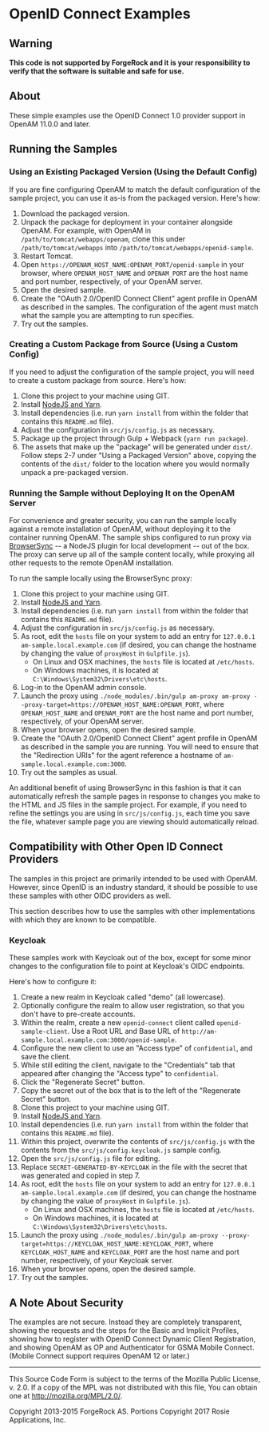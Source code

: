 # OpenID Connect Examples

## Warning
**This code is not supported by ForgeRock and it is your responsibility to verify that the software
is suitable and safe for use.**

## About

These simple examples use the OpenID Connect 1.0 provider support in
OpenAM 11.0.0 and later.

## Running the Samples
### Using an Existing Packaged Version (Using the Default Config)
If you are fine configuring OpenAM to match the default configuration of the sample project, you
can use it as-is from the packaged version. Here's how:

1. Download the packaged version.
2. Unpack the package for deployment in your container alongside OpenAM.
   For example, with OpenAM in `/path/to/tomcat/webapps/openam`, clone this under
   `/path/to/tomcat/webapps` into `/path/to/tomcat/webapps/openid-sample`.
3. Restart Tomcat.
4. Open `https://OPENAM_HOST_NAME:OPENAM_PORT/openid-sample` in your browser, where
   `OPENAM_HOST_NAME` and `OPENAM_PORT` are the host name and port number, respectively, of your
   OpenAM server.
5. Open the desired sample.
6. Create the "OAuth 2.0/OpenID Connect Client" agent profile in OpenAM as described in the
   samples. The configuration of the agent must match what the sample you are attempting to run
   specifies.
7. Try out the samples.

### Creating a Custom Package from Source (Using a Custom Config)
If you need to adjust the configuration of the sample project, you will need to create a custom
package from source. Here's how:

1. Clone this project to your machine using GIT.
2. Install [NodeJS and Yarn](https://yarnpkg.com/lang/en/docs/install/).
3. Install dependencies (i.e. run `yarn install` from within the folder that contains this
   `README.md` file).
4. Adjust the configuration in `src/js/config.js` as necessary.
5. Package up the project through Gulp + Webpack (`yarn run package`).
6. The assets that make up the "package" will be generated under `dist/`.
   Follow steps 2-7 under "Using a Packaged Version" above, copying the contents of the `dist/`
   folder to the location where you would normally unpack a pre-packaged version.

### Running the Sample without Deploying It on the OpenAM Server
For convenience and greater security, you can run the sample locally against a remote installation
of OpenAM, without deploying it to the container running OpenAM. The sample ships configured to
run proxy via [BrowserSync](https://www.browsersync.io/) -- a NodeJS plugin for local development --
out of the box. The proxy can serve up all of the sample content locally, while proxying all other
requests to the remote OpenAM installation.

To run the sample locally using the BrowserSync proxy:
1.  Clone this project to your machine using GIT.
2.  Install [NodeJS and Yarn](https://yarnpkg.com/lang/en/docs/install/).
3.  Install dependencies (i.e. run `yarn install` from within the folder that contains this
    `README.md` file).
4.  Adjust the configuration in `src/js/config.js` as necessary.
5.  As root, edit the `hosts` file on your system to add an entry for
    `127.0.0.1 am-sample.local.example.com` (if desired, you can change the hostname by changing the
    value of `proxyHost` in `Gulpfile.js`).
    - On Linux and OSX machines, the `hosts` file is located at `/etc/hosts`.
    - On Windows machines, it is located at `C:\Windows\System32\Drivers\etc\hosts`.
6.  Log-in to the OpenAM admin console.
7.  Launch the proxy using
    `./node_modules/.bin/gulp am-proxy am-proxy --proxy-target=https://OPENAM_HOST_NAME:OPENAM_PORT`,
    where `OPENAM_HOST_NAME` and `OPENAM_PORT` are the host name and port number, respectively, of
    your OpenAM server.
8.  When your browser opens, open the desired sample.
9.  Create the "OAuth 2.0/OpenID Connect Client" agent profile in OpenAM as described in the
    sample you are running. You will need to ensure that the "Redirection URIs" for the agent
    reference a hostname of `am-sample.local.example.com:3000`.
10. Try out the samples as usual.

An additional benefit of using BrowserSync in this fashion is that it can automatically refresh the
sample pages in response to changes you make to the HTML and JS files in the sample project. For
example, if you need to refine the settings you are using in `src/js/config.js`, each time you save
the file, whatever sample page you are viewing should automatically reload.

## Compatibility with Other Open ID Connect Providers
The samples in this project are primarily intended to be used with OpenAM. However, since OpenID is
an industry standard, it should be possible to use these samples with other OIDC providers as well.

This section describes how to use the samples with other implementations with which they are known
to be compatible.

### Keycloak
These samples work with Keycloak out of the box, except for some minor changes to the configuration
file to point at Keycloak's OIDC endpoints.

Here's how to configure it:

1.  Create a new realm in Keycloak called "demo" (all lowercase).
2.  Optionally configure the realm to allow user registration, so that you don't have to pre-create
    accounts.
3.  Within the realm, create a new `openid-connect` client called `openid-sample-client`.
    Use a Root URL and Base URL of `http://am-sample.local.example.com:3000/openid-sample`.
4.  Configure the new client to use an "Access type" of `confidential`, and save the client.
5.  While still editing the client, navigate to the "Credentials" tab that appeared after changing
    the "Access type" to `confidential`.
6.  Click the "Regenerate Secret" button.
7.  Copy the secret out of the box that is to the left of the "Regenerate Secret" button.
8.  Clone this project to your machine using GIT.
9.  Install [NodeJS and Yarn](https://yarnpkg.com/lang/en/docs/install/).
10. Install dependencies (i.e. run `yarn install` from within the folder that contains this
    `README.md` file).
11. Within this project, overwrite the contents of `src/js/config.js` with the contents from the
    `src/js/config.keycloak.js` sample config.
12. Open the `src/js/config.js` file for editing.
13. Replace `SECRET-GENERATED-BY-KEYCLOAK` in the file with the secret that was generated and copied
    in step 7.
14. As root, edit the `hosts` file on your system to add an entry for
    `127.0.0.1 am-sample.local.example.com` (if desired, you can change the hostname by changing the
    value of `proxyHost` in `Gulpfile.js`).  
    - On Linux and OSX machines, the `hosts` file is located at `/etc/hosts`.
    - On Windows machines, it is located at `C:\Windows\System32\Drivers\etc\hosts`.
15. Launch the proxy using
    `./node_modules/.bin/gulp am-proxy --proxy-target=https://KEYCLOAK_HOST_NAME:KEYCLOAK_PORT`,
    where `KEYCLOAK_HOST_NAME` and `KEYCLOAK_PORT` are the host name and port number, respectively,
    of your Keycloak server.
16. When your browser opens, open the desired sample.
17. Try out the samples.

## A Note About Security
The examples are not secure. Instead they are completely transparent,
showing the requests and the steps for the Basic and Implicit Profiles,
showing how to register with OpenID Connect Dynamic Client Registration,
and showing OpenAM as OP and Authenticator for GSMA Mobile Connect.
(Mobile Connect support requires OpenAM 12 or later.)

* * *
This Source Code Form is subject to the terms of the Mozilla Public
License, v. 2.0. If a copy of the MPL was not distributed with this
file, You can obtain one at http://mozilla.org/MPL/2.0/.

Copyright 2013-2015 ForgeRock AS.
Portions Copyright 2017 Rosie Applications, Inc.
